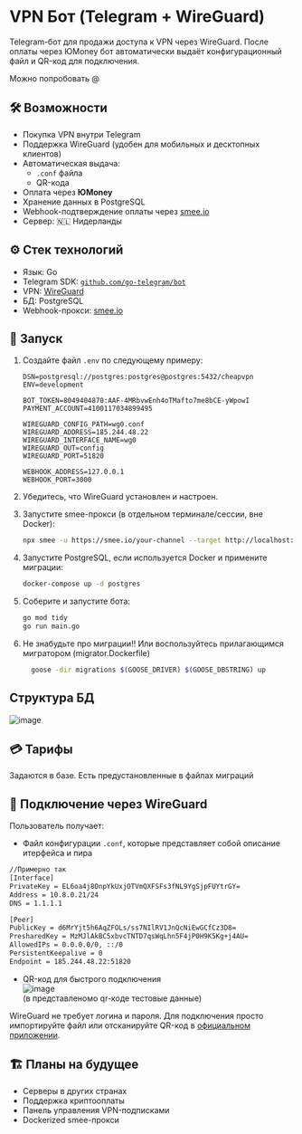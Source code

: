 # VPN Бот (Telegram + WireGuard)

Telegram-бот для продажи доступа к VPN через WireGuard. После оплаты через ЮMoney бот автоматически выдаёт конфигурационный файл и QR-код для подключения.

Можно попробовать @
## 🛠 Возможности

- Покупка VPN внутри Telegram
- Поддержка WireGuard (удобен для мобильных и десктопных клиентов)
- Автоматическая выдача:
  - `.conf` файла
  - QR-кода
- Оплата через **ЮMoney**
- Хранение данных в PostgreSQL
- Webhook-подтверждение оплаты через [smee.io](https://smee.io)
- Сервер: 🇳🇱 Нидерланды

## ⚙️ Стек технологий

- Язык: Go
- Telegram SDK: [`github.com/go-telegram/bot`](https://github.com/go-telegram/bot)
- VPN: [WireGuard](https://www.wireguard.com/)
- БД: PostgreSQL
- Webhook-прокси: [smee.io](https://smee.io)

## 🚀 Запуск

1. Создайте файл `.env` по следующему примеру:

    ```env
    DSN=postgresql://postgres:postgres@postgres:5432/cheapvpn
    ENV=development

    BOT_TOKEN=8049404870:AAF-4MRbvwEnh4oTMafto7me8bCE-yWpowI
    PAYMENT_ACCOUNT=4100117034899495

    WIREGUARD_CONFIG_PATH=wg0.conf
    WIREGUARD_ADDRESS=185.244.48.22
    WIREGUARD_INTERFACE_NAME=wg0
    WIREGUARD_OUT=config
    WIREGUARD_PORT=51820

    WEBHOOK_ADDRESS=127.0.0.1
    WEBHOOK_PORT=3000
    ```

2. Убедитесь, что WireGuard установлен и настроен.

3. Запустите smee-прокси (в отдельном терминале/сессии, вне Docker):

    ```bash
    npx smee -u https://smee.io/your-channel --target http://localhost:3000/webhook
    ```

4. Запустите PostgreSQL, если используется Docker и примените миграции:

    ```bash
    docker-compose up -d postgres
    ```

5. Соберите и запустите бота:

    ```bash
    go mod tidy
    go run main.go
    ```
6. Не знабудьте про миграции!! Или воспользуйтесь прилагающимся мигратором (migrator.Dockerfile) 
    ```bash
      goose -dir migrations $(GOOSE_DRIVER) $(GOOSE_DBSTRING) up
    ```
## Структура БД
![image](https://github.com/user-attachments/assets/344babde-0993-48b7-811a-cd73b52232a3)
## 💳 Тарифы

Задаются в базе. Есть предустановленные в файлах миграций

## 🔐 Подключение через WireGuard

Пользователь получает:
- Файл конфигурации `.conf`, которые представляет собой описание итерфейса и пира
```bash
//Примерно так
[Interface]
PrivateKey = EL6oa4j8OnpYkUxjOTVmQXFSFs3fNL9YgSjpFUYtrGY=
Address = 10.8.0.21/24
DNS = 1.1.1.1

[Peer]
PublicKey = d6MrYjt5h6AqZFOLs/ss7NIlRV1JnQcNiEwGCfCz3D8=
PresharedKey = MzMJlAkBC5xbvcTNTD7qsWqLhn5F4jP0H9K5Kg+j4AU=
AllowedIPs = 0.0.0.0/0, ::/0
PersistentKeepalive = 0
Endpoint = 185.244.48.22:51820
``` 
- QR-код для быстрого подключения  
![image](https://github.com/user-attachments/assets/8eafcbab-7f73-4e64-8b3e-3c91a20f435c)  
  (в представленомо qr-коде тестовые данные)
  

WireGuard не требует логина и пароля. Для подключения просто импортируйте файл или отсканируйте QR-код в [официальном приложении](https://www.wireguard.com/install/).

## 🏗 Планы на будущее

- Серверы в других странах
- Поддержка криптооплаты
- Панель управления VPN-подписками
- Dockerized smee-прокси
